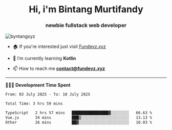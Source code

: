 <h1 align="center">Hi, i'm Bintang Murtifandy</h1>
<h3 align="center">newbie fullstack web developer</h3>

<p align="left"> <img src="https://komarev.com/ghpvc/?username=byntangxyz&label=Profile%20views&color=0e75b6&style=flat" alt="byntangxyz" /> </p>

- 🏠 If you're interested just visit [Fundevz.xyz](https://fundevz.xyz)

- 🌱 I’m currently learning **Kotlin**

- 📫 How to reach me **[contact@fundevz.xyz](mailto:contact@fundevz.xyz)**

<hr />

👩🏿‍💻 **Development Time Spent**

<p><!--START_SECTION:waka-->

```txt
From: 03 July 2025 - To: 10 July 2025

Total Time: 3 hrs 59 mins

TypeScript   2 hrs 57 mins   ████████████████▓░░░░░░░░   66.63 %
Vue.js       34 mins         ███▒░░░░░░░░░░░░░░░░░░░░░   13.13 %
Other        26 mins         ██▓░░░░░░░░░░░░░░░░░░░░░░   10.03 %
```

<!--END_SECTION:waka--></p>
